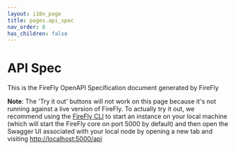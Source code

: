 ```yaml
---
layout: i18n_page
title: pages.api_spec
nav_order: 8
has_children: false
---
```


# API Spec

This is the FireFly OpenAPI Specification document generated by FireFly

**Note**: The 'Try it out' buttons will not work on this page because it's not running against a live version of FireFly. To actually try it out, we recommend using the [FireFly CLI](https://github.com/hyperledger/firefly-cli) to start an instance on your local machine (which will start the FireFly core on port 5000 by default) and then open the Swagger UI associated with your local node by opening a new tab and visiting [http://localhost:5000/api](http://localhost:5000/api)

<link rel="stylesheet" type="text/css" href="https://unpkg.com/swagger-ui-dist@3/swagger-ui.css">

<style>
code {
    background-color: inherit;
    border: inherit;
}
td, th {
    background-color: inherit;
}
</style>

<div id="swagger-ui"></div>

<script src="https://unpkg.com/swagger-ui-dist@3/swagger-ui-standalone-preset.js" charset="UTF-8"></script>
<script src="https://unpkg.com/swagger-ui-dist@3/swagger-ui-bundle.js" charset="UTF-8"></script>

<script>
window.onload = function() {
    const ui = SwaggerUIBundle({
    url: "./swagger.yaml",
    dom_id: '#swagger-ui',
    deepLinking: true,
    presets: [
        SwaggerUIBundle.presets.apis,
        SwaggerUIStandalonePreset
    ],
    plugins: [
        SwaggerUIBundle.plugins.DownloadUrl
    ],
    layout: "BaseLayout"
    });

    window.ui = ui;
};
</script>

